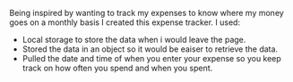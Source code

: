Being inspired by wanting to track my expenses to know where my money goes on a monthly basis I created this expense tracker. 
I used: 
- Local storage to store the data when i would leave the page.
- Stored the data in an object so it would be eaiser to retrieve the data.
- Pulled the date and time of when you enter your expense so you keep track on how often you spend and when you spent.
